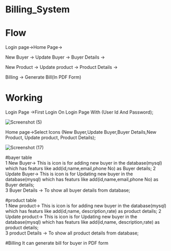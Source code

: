 
# Billing_System


# Flow 


Login page->Home Page->

New Buyer -> Update Buyer -> Buyer Details ->

New Product -> Update product -> Product Details ->

Billing -> Generate Bill(In PDF Form)


# Working

Login Page ->First Login On Login Page With (User Id And Password);

![Screenshot (5)](https://user-images.githubusercontent.com/115030944/213847451-d63e49cc-76b8-4ce6-a065-6ddf519e4738.png)

Home page->Select Icons (New Buyer,Update Buyer,Buyer Details,New Product, Update product, Product Details);

![Screenshot (17)](https://user-images.githubusercontent.com/115030944/213847554-06564c40-4985-4956-bc29-23e6a7e215ca.png)

  #bayer table     
  1 New Buyer->  This is icon is for adding new buyer in the database(mysql) which has featurs like add(id,name,email,phone No)
                      as Buyer details;
  2 Update Buyer->  This is icon is for Updating new buyer in the database(mysql) which has featurs like add(id,name,email,phone No)
                     as Buyer details;              
  3 Buyer Details -> To show all buyer details from database;      
  
   #product table    
  1 New product->   This is icon is for adding new buyer in the database(mysql) which has featurs like add(id,name,
                    description,rate) as product details;
   2 Update product->  This is icon is for Updating new buyer in the database(mysql) which has featurs like add(id,name,
                       description,rate) as product details;              
  3 product Details -> To show all product details from database;  
  
   #Billing
   It can generate bill for buyer in PDF form


